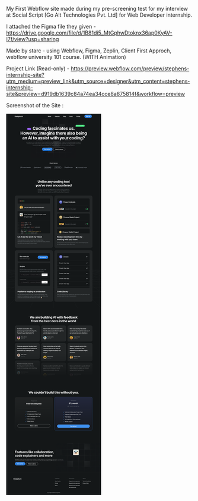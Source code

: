 My First Webflow site made during my pre-screening test for my interview at Social Script [Go Alt Technologies Pvt. Ltd] for Web Developer internship.

I attached the Figma file they given - https://drive.google.com/file/d/1B81di5_MtGphwDtoknx36ap0KyAV-I7f/view?usp=sharing

Made by starc - using Webflow, Figma, Zeplin, Client First Approch, webflow university 101 course. (WITH Animation)

Project Link (Read-only) - https://preview.webflow.com/preview/stephens-internship-site?utm_medium=preview_link&utm_source=designer&utm_content=stephens-internship-site&preview=d919db1639c84a74ea34cce8a875814f&workflow=preview

Screenshot of the Site : 

<img src='Web Page.png' alt='Site Screenshot'> </img>
